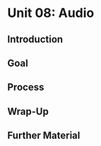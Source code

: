 # Unit 08: Audio  <!-- omit in toc -->

## Introduction

## Goal

## Process

## Wrap-Up

## Further Material